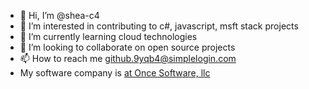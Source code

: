 - 👋 Hi, I’m @shea-c4
- 👀 I’m interested in contributing to c#, javascript, msft stack projects
- 🌱 I’m currently learning cloud technologies
- 💞️ I’m looking to collaborate on open source projects
- 📫 How to reach me github.9yqb4@simplelogin.com
- My software company is [at Once Software, llc](http://www.at-once-software.us/)

<!---
shea-c4/shea-c4 is a ✨ special ✨ repository because its `README.md` (this file) appears on your GitHub profile.
You can click the Preview link to take a look at your changes.
--->

